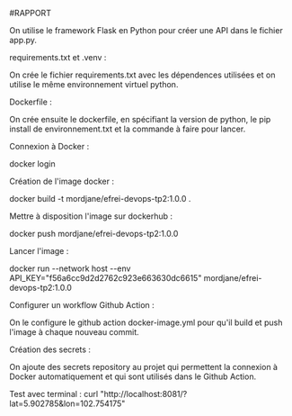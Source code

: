 #RAPPORT

On utilise le framework Flask en Python pour créer une API dans le fichier app.py.


requirements.txt et .venv :

On crée le fichier requirements.txt avec les dépendences utilisées et on utilise le même environnement virtuel python.


Dockerfile :

On crée ensuite le dockerfile, en spécifiant la version de python, le pip install de environnement.txt et la commande à faire pour lancer.


Connexion à Docker :

docker login


Création de l'image docker :

docker build -t mordjane/efrei-devops-tp2:1.0.0 .


Mettre à disposition l'image sur dockerhub :

docker push mordjane/efrei-devops-tp2:1.0.0


Lancer l'image :

docker run --network host --env API_KEY="f56a6cc9d2d2762c923e663630dc6615" mordjane/efrei-devops-tp2:1.0.0


Configurer un workflow Github Action :

On le configure le github action docker-image.yml pour qu'il build et push l'image à chaque nouveau commit.


Création des secrets :

On ajoute des secrets repository au projet qui permettent la connexion à Docker automatiquement et qui sont utilisés dans le Github Action.

Test avec terminal :
curl "http://localhost:8081/?lat=5.902785&lon=102.754175"